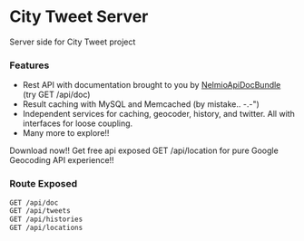 # City Tweet Server

Server side for City Tweet project

### Features

  - Rest API with documentation brought to you by [NelmioApiDocBundle] (try GET /api/doc)
  - Result caching with MySQL and Memcached (by mistake.. -.-")
  - Independent services for caching, geocoder, history, and twitter. All with interfaces for loose coupling.
  - Many more to explore!!

Download now!! Get free api exposed GET /api/location for pure Google Geocoding API experience!!

### Route Exposed
```sh
GET /api/doc
GET /api/tweets
GET /api/histories
GET /api/locations
```

[NelmioApiDocBundle]: https://github.com/nelmio/NelmioApiDocBundle